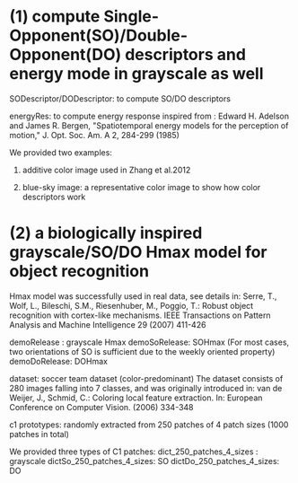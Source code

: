 
(1) compute Single-Opponent(SO)/Double-Opponent(DO) descriptors and energy mode in grayscale as well
===============
SODescriptor/DODescriptor: to compute SO/DO descriptors

energyRes: to compute energy response inspired from :
Edward H. Adelson and James R. Bergen, "Spatiotemporal energy models for the perception of motion," J. Opt. Soc. Am. A 2, 284-299 (1985) 



We provided two examples:
1. additive color image used in Zhang et al.2012

2. blue-sky image:
a representative color image to show how color descriptors work






(2) a biologically inspired grayscale/SO/DO Hmax model for object recognition
===============

Hmax model was successfully used in real data, see details in:
Serre, T., Wolf, L., Bileschi, S.M., Riesenhuber, M., Poggio, T.: Robust object
recognition with cortex-like mechanisms. IEEE Transactions on Pattern Analysis
and Machine Intelligence 29 (2007) 411-426

demoRelease  : grayscale Hmax
demoSoRelease: SOHmax (For most cases, two orientations of SO is sufficient due to the weekly oriented property)
demoDoRelease: DOHmax


dataset: soccer team dataset (color-predominant)
The dataset consists of 280 images falling into 7 classes, and was originally introduced in:
van de Weijer, J., Schmid, C.: Coloring local feature extraction. In: European
Conference on Computer Vision. (2006) 334-348



c1 prototypes:  randomly extracted from 250 patches of 4 patch sizes (1000 patches in total)

We provided three types of C1 patches:
dict_250_patches_4_sizes  : grayscale 
dictSo_250_patches_4_sizes: SO
dictDo_250_patches_4_sizes: DO
